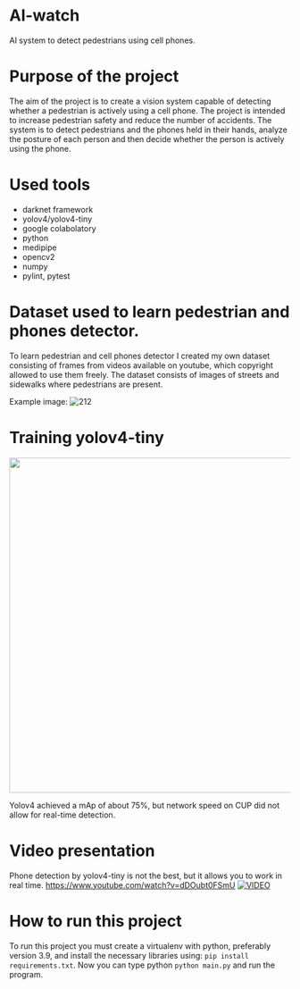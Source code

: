 # AI-watch
AI system to detect pedestrians using cell phones.

# Purpose of the project

The aim of the project is to create a vision system capable of detecting whether a pedestrian is actively using a cell phone. The project is intended to increase pedestrian safety and reduce the number of accidents. The system is to detect pedestrians and the phones held in their hands, analyze the posture of each person and then decide whether the person is actively using the phone.


# Used tools
* darknet framework
* yolov4/yolov4-tiny
* google colabolatory
* python
* medipipe
* opencv2
* numpy
* pylint, pytest

# Dataset used to learn pedestrian and phones detector.

To learn pedestrian and cell phones detector I created my own dataset consisting of frames from videos available on youtube, which copyright allowed to use them freely.  The dataset consists of images of streets and sidewalks where pedestrians are present. 

Example image:
![212](https://user-images.githubusercontent.com/39679208/151044950-0bfdbe79-9c2a-487b-a697-612bd6be6a0b.png)

# Training yolov4-tiny
<img src="https://user-images.githubusercontent.com/39679208/151045240-82f8f4cb-9c70-4d17-9ead-79d0ad61581d.png" width="600" height="600" />

Yolov4 achieved a mAp of about 75%, but network speed on CUP did not allow for real-time detection.

# Video presentation
Phone detection by yolov4-tiny is not the best, but it allows you to work in real time. https://www.youtube.com/watch?v=dDOubt0FSmU
[![VIDEO](https://user-images.githubusercontent.com/39679208/151050032-398a99d3-2a34-4029-a078-49c88b7312ba.PNG)](https://youtu.be/dDOubt0FSmU)


# How to run this project
To run this project you must create a virtualenv with python, preferably version 3.9, and install the necessary libraries using: ```pip install requirements.txt```.
Now you can type python ```python main.py``` and run the program.


